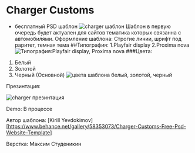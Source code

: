 # Charger Customs
- бесплатный PSD шаблон
![charger шаблон](https://mir-s3-cdn-cf.behance.net/project_modules/max_1200/1c9cc258353073.5a02ab8250e4e.jpg "Экран приветствия")
Шаблон в первую очередь будет актуален для сайтов тематика которых связанна с автомобилями. 
Оформление шаблона: Строгие линии,  шрифт под раритет, темная тема
##Типография:
1.Playfair display
2.Proxima nova
![Типография:Playfair display, Proxima nova](https://mir-s3-cdn-cf.behance.net/project_modules/1400/1ac27058353073.59f902c217c16.jpg "используемые шрифты")
###Цвета:
1. Белый
2. Золотой
3. Черный (Основной)
![цвета шаблона белый, золотой, черный](https://image.prntscr.com/image/qNUzyuqDRzqHpXufRb0AHw.png "Цвета шаблона")

Презинтация: 

![charger презинтация](https://mir-s3-cdn-cf.behance.net/project_modules/1400/89160558353073.5a02ab8251b85.jpg "Внешний вид шаблона")



Demo: В процессе

Автор шаблона: [Kirill Yevdokimov][https://www.behance.net/gallery/58353073/Charger-Customs-Free-Psd-Website-Template]

Верстка: Максим Студеникин

